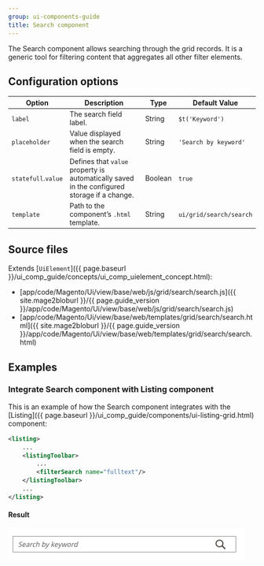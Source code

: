 ```yaml
---
group: ui-components-guide
title: Search component
---
```


The Search component allows searching through the grid records. It is a generic tool for filtering content that aggregates all other filter elements.

## Configuration options

| Option | Description | Type | Default Value |
| --- | --- | --- | --- |
| `label` | The search field label. | String | `$t('Keyword')` |
| `placeholder` | Value displayed when the search field is empty. | String | `'Search by keyword'` |
| `statefull`.`value` | Defines that `value` property is automatically saved in the configured storage if a change. | Boolean | `true` |
| `template` | Path to the component’s `.html` template. | String | `ui/grid/search/search` |

## Source files

Extends [`UiElement`]({{ page.baseurl }}/ui_comp_guide/concepts/ui_comp_uielement_concept.html):

-  [app/code/Magento/Ui/view/base/web/js/grid/search/search.js]({{ site.mage2bloburl }}/{{ page.guide_version }}/app/code/Magento/Ui/view/base/web/js/grid/search/search.js)
-  [app/code/Magento/Ui/view/base/web/templates/grid/search/search.html]({{ site.mage2bloburl }}/{{ page.guide_version }}/app/code/Magento/Ui/view/base/web/templates/grid/search/search.html)

## Examples

### Integrate Search component with Listing component

This is an example of how the Search component integrates with the [Listing]({{ page.baseurl }}/ui_comp_guide/components/ui-listing-grid.html) component:

```xml
<listing>
    ...
    <listingToolbar>
        ...
        <filterSearch name="fulltext"/>
    </listingToolbar>
    ...
</listing>
```

#### Result

![Search Component Example](../_images/ui-components/ui-search-result.png)
